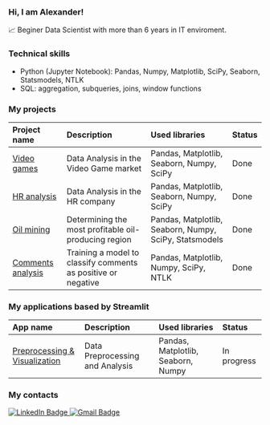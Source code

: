### Hi, I am Alexander!
:chart_with_upwards_trend: Beginer Data Scientist with more than 6 years in IT enviroment.


### Technical skills
- Python (Jupyter Notebook): Pandas, Numpy, Matplotlib, SciPy, Seaborn, Statsmodels, NTLK
- SQL: aggregation, subqueries, joins, window functions 


### My projects

| Project name | Description | Used libraries | Status |
| :---------------------- | :---------------------- | :---------------------- |:---------------------- |
| [Video games](https://github.com/demokritfromabyss/DS/blob/main/1.%20Video%20games/Video_games.ipynb) | Data Analysis in the Video Game market | Pandas, Matplotlib, Seaborn, Numpy, SciPy |Done |
| [HR analysis](https://github.com/demokritfromabyss/DS/blob/main/2.%20HR%20analysis/HR%20analysis.ipynb) | Data Analysis in the HR company | Pandas, Matplotlib, Seaborn, Numpy, SciPy |Done |
| [Oil mining](https://github.com/demokritfromabyss/DS/blob/main/3.%20Oil%20mining/Oil%20mining.ipynb) |  Determining the most profitable oil-producing region | Pandas, Matplotlib, Seaborn, Numpy, SciPy, Statsmodels |Done |
| [Comments analysis](https://github.com/demokritfromabyss/DS/blob/main/4.%20Text%20analysis/Comments%20analysis.ipynb) | Training a model to classify comments as positive or negative | Pandas, Matplotlib, Numpy, SciPy, NTLK |Done |

### My applications based by Streamlit

| App name | Description | Used libraries | Status |
| :---------------------- | :---------------------- | :---------------------- |:---------------------- |
| [Preprocessing & Visualization](https://uubxc9nyplyydqtzklzxhq.streamlit.app/) | Data Preprocessing and Analysis | Pandas, Matplotlib, Seaborn, Numpy| In progress |


### My contacts 
<div id="badges">
  <a href="https://www.linkedin.com/in/alexander-popov-codeaap/">
    <img src="https://img.shields.io/badge/LinkedIn-lightskyblue?style=for-the-badge&logo=linkedin" alt="LinkedIn Badge"/>
  </a>
  <a href="mailto:alexcodeaap@gmail.com">
    <img src="https://img.shields.io/badge/Gmail-lightskyblue?style=for-the-badge&logo=gmail&logoColor=white" alt="Gmail Badge"/>
  </a>
</div>


<img src="https://komarev.com/ghpvc/?username=demokritfromabyss&style=flat-square&color=blue" alt=""/>
